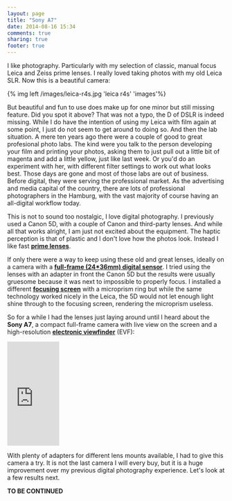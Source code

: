 ```yaml
---
layout: page
title: "Sony A7"
date: 2014-08-16 15:34
comments: true
sharing: true
footer: true
---
```

I like photography. Particularly with my selection of classic, manual focus Leica and Zeiss prime lenses. I really loved taking photos with my old Leica SLR. Now this is a beautiful camera:

{% img left /images/leica-r4s.jpg 'leica r4s' 'images'%}

But beautiful and fun to use does make up for one minor but still missing feature. Did you spot it above? That was not a typo, the D of DSLR is indeed missing. While I do have the intention of using my Leica with film again at some point, I just do not seem to get around to doing so. And then the lab situation. A mere ten years ago there were a couple of good to great profesional photo labs. The kind were you talk to the person developing your film and printing your photos, asking them to just pull out a little bit of magenta and add a little yellow, just like last week. Or you'd do an experiment with her, with different filter settings to work out what looks best. Those days are gone and most of those labs are out of business. Before digital, they were serving the professional market. As the advertising and media capital of the country, there are lots of professional photographers in the Hamburg, with the vast majority of course having an all-digital workflow today.

This is not to sound too nostalgic, I love digital photography. I previously used a Canon 5D, with a couple of Canon and third-party lenses. And while all that works alright, I am just not excited about the equipment. The haptic perception is that of plastic and I don't love how the photos look. Instead I like fast **[prime lenses](http://en.wikipedia.org/wiki/Prime_lens)**.

If only there were a way to keep using these old and great lenses, ideally on a camera with a **[full-frame (24*36mm) digital sensor](http://digital-photography-school.com/full-frame-sensor-vs-crop-sensor-which-is-right-for-you/)**. I tried using the lenses with an adapter in front the Canon 5D but the results were usually gruesome because it was next to impossible to properly focus. I installed a different **[focusing screen](http://en.wikipedia.org/wiki/Focusing_screen)** with a microprism ring but while the same technology worked nicely in the Leica, the 5D would not let enough light shine through to the focusing screen, rendering the microprism useless.

So for a while I had the lenses just laying around until I heard about the **Sony A7**, a compact full-frame camera with live view on the screen and a high-resolution **[electronic viewfinder](http://en.wikipedia.org/wiki/Electronic_viewfinder)** (EVF):

<iframe style="width:120px;height:240px;" marginwidth="0" marginheight="0" scrolling="no" frameborder="0" src="http://r.matthiasnehlsen.com/sony-a7/iframe">
</iframe>

With plenty of adapters for different lens mounts available, I had to give this camera a try. It is not the last camera I will every buy, but it is a huge improvement over my previous digital photography experience. Let's look at a few results next.

**TO BE CONTINUED**